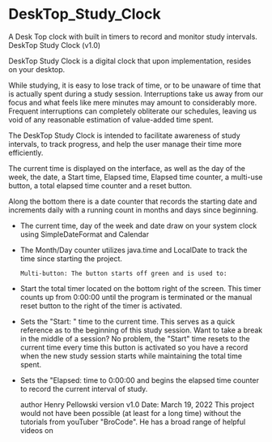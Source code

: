 # DeskTop_Study_Clock
A Desk Top clock with built in timers to record and monitor study intervals.
DeskTop Study Clock (v1.0)

DeskTop Study Clock is a digital clock that upon implementation, resides            
on your desktop.

 While studying, it is easy to lose track of time, or to be unaware of time
 that is actually spent during a study session. Interruptions take us away
 from our focus and what feels like mere minutes may amount to considerably
 more. Frequent interruptions can completely obliterate our schedules,
 leaving us void of any reasonable estimation of value-added time spent.

 The DeskTop Study Clock is intended to facilitate awareness of study
 intervals, to track progress, and help the user manage their time more
 efficiently.

 The current time is displayed on the interface, as well as the day of the
 week, the date, a Start time, Elapsed time, Elapsed time counter, a
 multi-use button, a total elapsed time counter and a reset button.

 Along the bottom there is a date counter that records the starting date and
 increments daily with a running count in months and days since beginning.

* The current time, day of the week and date draw on your system clock
using SimpleDateFormat and Calendar

* The Month/Day counter utilizes java.time and LocalDate to track the
time since starting the project.


      Multi-button: The button starts off green and is used to:

* Start the total timer located on the bottom right of the screen.
This timer counts up from 0:00:00 until the program is terminated or the
manual reset button to the right of the timer is activated.
* Sets the "Start: " time to the current time. This serves as a quick
reference as to the beginning of this study session. 
Want to take a break in the middle of a session? No problem, the "Start" time 
resets to the current time every time this button is activated so you have a record 
when the new study session starts while maintaining the total time spent. 
* Sets the "Elapsed: time to 0:00:00 and begins the elapsed time
counter to record the current interval of study.


  author    Henry Pellowski
  version   v1.0
  Date:  March 19, 2022
  This project would not have been possible (at least for a long time)
  without the tutorials from youTuber "BroCode". He has a broad range of
  helpful videos on 
